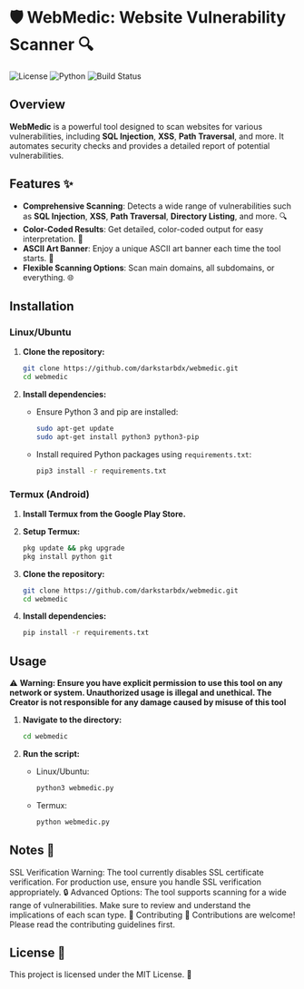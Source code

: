 # 🛡️ **WebMedic: Website Vulnerability Scanner** 🔍

![License](https://img.shields.io/badge/license-MIT-blue.svg)
![Python](https://img.shields.io/badge/python-3.8%2B-blue)
![Build Status](https://img.shields.io/github/actions/workflow/status/darkstarbdx/webmedic/CI.yml)

## **Overview**

**WebMedic** is a powerful tool designed to scan websites for various vulnerabilities, including **SQL Injection**, **XSS**, **Path Traversal**, and more. It automates security checks and provides a detailed report of potential vulnerabilities.

## **Features** ✨

- **Comprehensive Scanning**: Detects a wide range of vulnerabilities such as **SQL Injection**, **XSS**, **Path Traversal**, **Directory Listing**, and more. 🔍
- **Color-Coded Results**: Get detailed, color-coded output for easy interpretation. 🌈
- **ASCII Art Banner**: Enjoy a unique ASCII art banner each time the tool starts. 🎨
- **Flexible Scanning Options**: Scan main domains, all subdomains, or everything. 🌐

## Installation

### Linux/Ubuntu

1. **Clone the repository:**
   ```bash
   git clone https://github.com/darkstarbdx/webmedic.git
   cd webmedic
   ```

2. **Install dependencies:**
   - Ensure Python 3 and pip are installed:
     ```bash
     sudo apt-get update
     sudo apt-get install python3 python3-pip
     ```

   - Install required Python packages using `requirements.txt`:
     ```bash
     pip3 install -r requirements.txt
     ```

### Termux (Android)

1. **Install Termux from the Google Play Store.**
2. **Setup Termux:**
   ```bash
   pkg update && pkg upgrade
   pkg install python git
   ```

3. **Clone the repository:**
   ```bash
   git clone https://github.com/darkstarbdx/webmedic.git
   cd webmedic
   ```

4. **Install dependencies:**
   ```bash
   pip install -r requirements.txt
   ```

## Usage

⚠️ **Warning: Ensure you have explicit permission to use this tool on any network or system. Unauthorized usage is illegal and unethical. The Creator is not responsible for any damage caused by misuse of this tool**

1. **Navigate to the directory:**
   ```bash
   cd webmedic
   ```

2. **Run the script:**
   - Linux/Ubuntu:
     ```bash
     python3 webmedic.py
     ```

   - Termux:
     ```bash
     python webmedic.py
     ```

## Notes 📌
SSL Verification Warning: The tool currently disables SSL certificate verification. For production use, ensure you handle SSL verification appropriately. 🔒
Advanced Options: The tool supports scanning for a wide range of vulnerabilities. Make sure to review and understand the implications of each scan type. 🔎
Contributing 🤝
Contributions are welcome! Please read the contributing guidelines first.

## License 📜
This project is licensed under the MIT License. 📝
